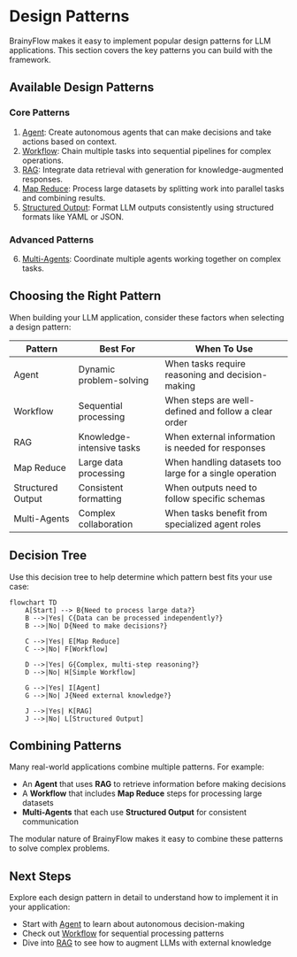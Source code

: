 # Design Patterns

BrainyFlow makes it easy to implement popular design patterns for LLM applications. This section covers the key patterns you can build with the framework.

## Available Design Patterns

### Core Patterns

1. [Agent](./agent.md): Create autonomous agents that can make decisions and take actions based on context.
2. [Workflow](./workflow.md): Chain multiple tasks into sequential pipelines for complex operations.
3. [RAG](./rag.md): Integrate data retrieval with generation for knowledge-augmented responses.
4. [Map Reduce](./mapreduce.md): Process large datasets by splitting work into parallel tasks and combining results.
5. [Structured Output](./structure.md): Format LLM outputs consistently using structured formats like YAML or JSON.

### Advanced Patterns

6. [Multi-Agents](./multi_agent.md): Coordinate multiple agents working together on complex tasks.

## Choosing the Right Pattern

When building your LLM application, consider these factors when selecting a design pattern:

| Pattern           | Best For                  | When To Use                                             |
| ----------------- | ------------------------- | ------------------------------------------------------- |
| Agent             | Dynamic problem-solving   | When tasks require reasoning and decision-making        |
| Workflow          | Sequential processing     | When steps are well-defined and follow a clear order    |
| RAG               | Knowledge-intensive tasks | When external information is needed for responses       |
| Map Reduce        | Large data processing     | When handling datasets too large for a single operation |
| Structured Output | Consistent formatting     | When outputs need to follow specific schemas            |
| Multi-Agents      | Complex collaboration     | When tasks benefit from specialized agent roles         |

## Decision Tree

Use this decision tree to help determine which pattern best fits your use case:

```mermaid
flowchart TD
    A[Start] --> B{Need to process large data?}
    B -->|Yes| C{Data can be processed independently?}
    B -->|No| D{Need to make decisions?}

    C -->|Yes| E[Map Reduce]
    C -->|No| F[Workflow]

    D -->|Yes| G{Complex, multi-step reasoning?}
    D -->|No| H[Simple Workflow]

    G -->|Yes| I[Agent]
    G -->|No| J{Need external knowledge?}

    J -->|Yes| K[RAG]
    J -->|No| L[Structured Output]
```

## Combining Patterns

Many real-world applications combine multiple patterns. For example:

- An **Agent** that uses **RAG** to retrieve information before making decisions
- A **Workflow** that includes **Map Reduce** steps for processing large datasets
- **Multi-Agents** that each use **Structured Output** for consistent communication

The modular nature of BrainyFlow makes it easy to combine these patterns to solve complex problems.

## Next Steps

Explore each design pattern in detail to understand how to implement it in your application:

- Start with [Agent](./agent.md) to learn about autonomous decision-making
- Check out [Workflow](./workflow.md) for sequential processing patterns
- Dive into [RAG](./rag.md) to see how to augment LLMs with external knowledge
